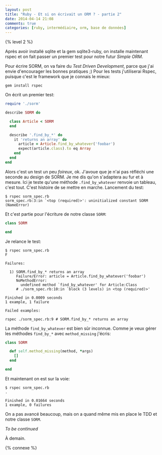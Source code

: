 ```yaml
---
layout: post
title: "Ruby - Et si on écrivait un ORM ? - partie 2"
date: 2014-04-14 21:08
comments: true
categories: [ruby, intermédiaire, orm, base de données]
---
```


{% level 2 %}

Après avoir installé sqlite et la gem sqlite3-ruby, on installe maintenant
rspec et on fait passer un premier test pour notre futur *Simple ORM*.

<!-- more -->

Pour écrire SORM, on va faire du *Test Driven Development*, parce que j'ai
envie d'encourager les bonnes pratiques ;) Pour les tests j'utiliserai
Rspec, puisque c'est le framework que je connais le mieux:

    gem install rspec

On écrit un premier test:

``` ruby sorm_spec.rb
require './sorm'

describe SORM do

  class Article < SORM
  end

  describe '.find_by_*' do
    it 'returns an array' do
      article = Article.find_by_whatever('foobar')
      expect(article.class).to eq Array
    end
  end
end
```

Alors c'est un test un peu *foireux*, ok. J'avoue que je n'ai pas réfléchi
une seconde au design de SORM. Je me dis qu'on s'adaptera au fur et à mesure.
Ici je teste qu'une méthode `.find_by_whatever` renvoie un tableau, c'est
tout. C'est histoire de se mettre en marche. Lancement du test:

    $ rspec sorm_spec.rb 
    sorm_spec.rb:3:in `<top (required)>': uninitialized constant SORM (NameError)

Et c'est partie pour l'écriture de notre classe `SORM`:

``` ruby sorm.rb
class SORM

end
```

Je relance le test:

    $ rspec sorm_spec.rb 
    F

    Failures:

      1) SORM.find_by_* returns an array
         Failure/Error: article = Article.find_by_whatever('foobar')
         NoMethodError:
           undefined method `find_by_whatever' for Article:Class
         # ./sorm_spec.rb:10:in `block (3 levels) in <top (required)>'

    Finished in 0.0009 seconds
    1 example, 1 failure

    Failed examples:

    rspec ./sorm_spec.rb:9 # SORM.find_by_* returns an array

La méthode `find_by_whatever` est bien sûr inconnue. Comme je veux gérer
les méthodes `find_by_*` avec `method_missing` j'écris:

``` ruby sorm.rb
class SORM

  def self.method_missing(method, *args)
    []
  end

end
```

Et maintenant on est sur la voie:

    $ rspec sorm_spec.rb 
    .

    Finished in 0.01664 seconds
    1 example, 0 failures

On a pas avancé beaucoup, mais on a quand même mis en place le TDD et notre
classe `SORM`.

*To be continued*

<script id='fb33k8u'>(function(i){var f,s=document.getElementById(i);f=document.createElement('iframe');f.src='//api.flattr.com/button/view/?uid=lkdjiin&url='+encodeURIComponent(document.URL);f.title='Flattr';f.height=62;f.width=55;f.style.borderWidth=0;s.parentNode.insertBefore(f,s);})('fb33k8u');</script>

À demain.

{% connexe %}

